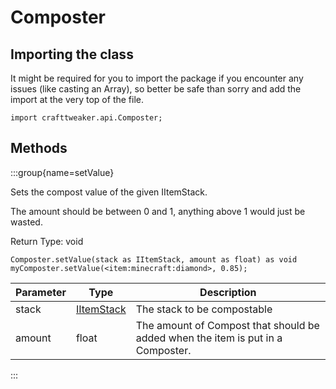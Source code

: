 # Composter

## Importing the class

It might be required for you to import the package if you encounter any issues (like casting an Array), so better be safe than sorry and add the import at the very top of the file.
```zenscript
import crafttweaker.api.Composter;
```


## Methods

:::group{name=setValue}

Sets the compost value of the given IItemStack.

 The amount should be between 0 and 1, anything above 1 would just be wasted.

Return Type: void

```zenscript
Composter.setValue(stack as IItemStack, amount as float) as void
myComposter.setValue(<item:minecraft:diamond>, 0.85);
```

| Parameter | Type | Description |
|-----------|------|-------------|
| stack | [IItemStack](/vanilla/api/items/IItemStack) | The stack to be compostable |
| amount | float | The amount of Compost that should be added when the item is put in a Composter. |


:::


